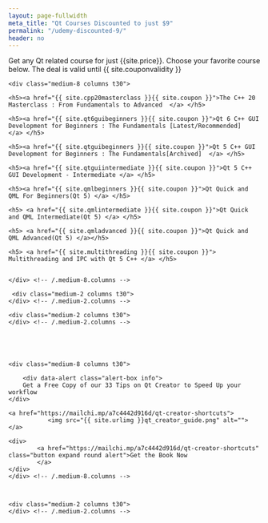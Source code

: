 ```yaml
---
layout: page-fullwidth
meta_title: "Qt Courses Discounted to just $9"
permalink: "/udemy-discounted-9/"
header: no
---
```


<div data-alert class="alert-box alert">
  Get any Qt related course for just {{site.price}}. Choose your favorite course below. The deal is valid until {{ site.couponvalidity }}
</div>

<div class="row">

 <div class="medium-2 columns t30">
    </div> <!-- /.medium-2.columns -->

    <div class="medium-8 columns t30">
	
	<h5><a href="{{ site.cpp20masterclass }}{{ site.coupon }}">The C++ 20 Masterclass : From Fundamentals to Advanced  </a> </h5>

	<h5><a href="{{ site.qt6guibeginners }}{{ site.coupon }}">Qt 6 C++ GUI Development for Beginners : The Fundamentals [Latest/Recommended]  </a> </h5>

	<h5><a href="{{ site.qtguibeginners }}{{ site.coupon }}">Qt 5 C++ GUI Development for Beginners : The Fundamentals[Archived]  </a> </h5>

	<h5><a href="{{ site.qtguiintermediate }}{{ site.coupon }}">Qt 5 C++ GUI Development - Intermediate </a> </h5>

	<h5><a href="{{ site.qmlbeginners }}{{ site.coupon }}">Qt Quick and QML For Beginners(Qt 5) </a> </h5>

	<h5> <a href="{{ site.qmlintermediate }}{{ site.coupon }}">Qt Quick and QML Intermediate(Qt 5) </a> </h5>

	<h5> <a href="{{ site.qmladvanced }}{{ site.coupon }}">Qt Quick and QML Advanced(Qt 5) </a></h5>

	<h5> <a href="{{ site.multithreading }}{{ site.coupon }}"> Multithreading and IPC with Qt 5 C++ </a> </h5>
		
		
    </div> <!-- /.medium-8.columns -->

	 <div class="medium-2 columns t30">
    </div> <!-- /.medium-2.columns -->
	
</div><!-- /.row -->

<div class="row">

    <div class="medium-2 columns t30">
    </div> <!-- /.medium-2.columns -->





    <div class="medium-8 columns t30">

		<div data-alert class="alert-box info">
  		Get a Free Copy of our 33 Tips on Qt Creator to Speed Up your workflow
	</div>

	<a href="https://mailchi.mp/a7c4442d916d/qt-creator-shortcuts">
			   <img src="{{ site.urlimg }}qt_creator_guide.png" alt="">
	</a>

	<div>
			<a href="https://mailchi.mp/a7c4442d916d/qt-creator-shortcuts" class="button expand round alert">Get the Book Now
			</a>
	</div>
    </div> <!-- /.medium-8.columns -->


	
    <div class="medium-2 columns t30">
    </div> <!-- /.medium-2.columns -->
	
</div><!-- /.row -->




